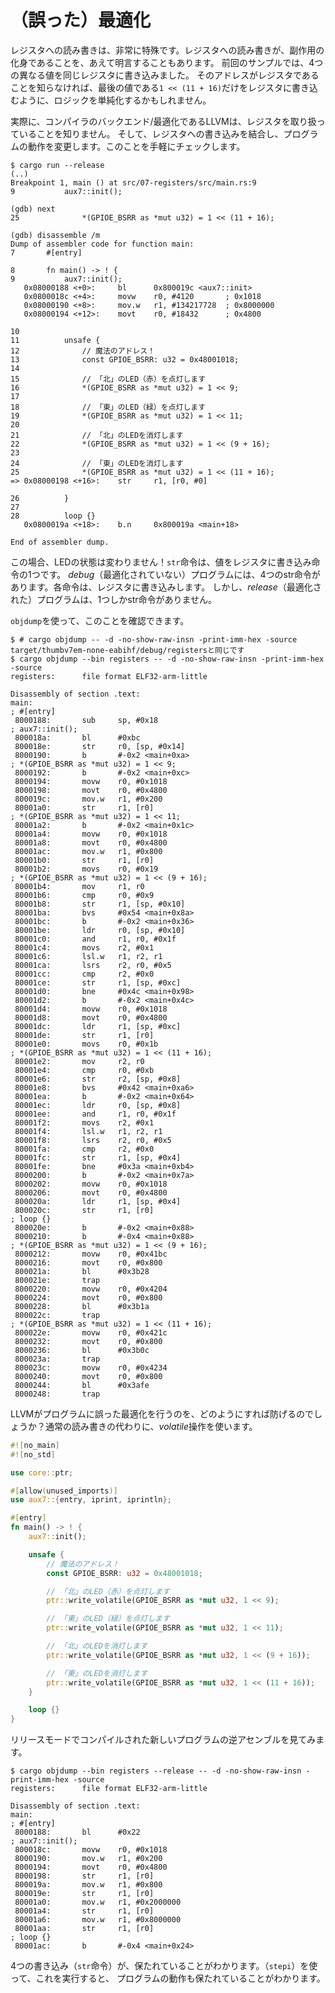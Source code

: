 <!-- # (mis)Optimization -->

# （誤った）最適化

<!-- 
Reads/writes to registers are quite special. I may even dare to say that they are embodiment of side
effects. In the previous example we wrote four different values to the same register. If you didn't
know that address was a register, you may have simplified the logic to just write the final value `1
<< (11 + 16)` into the register.
 -->

レジスタへの読み書きは、非常に特殊です。レジスタへの読み書きが、副作用の化身であることを、あえて明言することもあります。
前回のサンプルでは、4つの異なる値を同じレジスタに書き込みました。
そのアドレスがレジスタであることを知らなければ、最後の値である`1 << (11 + 16)`だけをレジスタに書き込むように、ロジックを単純化するかもしれません。

<!-- 
Actually, LLVM, the compiler's backend / optimizer, does not know we are dealing with a register and
will merge the writes thus changing the behavior of our program. Let's check that really quick.
 -->

実際に、コンパイラのバックエンド/最適化であるLLVMは、レジスタを取り扱っていることを知りません。
そして、レジスタへの書き込みを結合し、プログラムの動作を変更します。このことを手軽にチェックします。

``` console
$ cargo run --release
(..)
Breakpoint 1, main () at src/07-registers/src/main.rs:9
9           aux7::init();

(gdb) next
25              *(GPIOE_BSRR as *mut u32) = 1 << (11 + 16);

(gdb) disassemble /m
Dump of assembler code for function main:
7       #[entry]

8       fn main() -> ! {
9           aux7::init();
   0x08000188 <+0>:     bl      0x800019c <aux7::init>
   0x0800018c <+4>:     movw    r0, #4120       ; 0x1018
   0x08000190 <+8>:     mov.w   r1, #134217728  ; 0x8000000
   0x08000194 <+12>:    movt    r0, #18432      ; 0x4800

10
11          unsafe {
12              // 魔法のアドレス！
13              const GPIOE_BSRR: u32 = 0x48001018;
14
15              // 「北」のLED（赤）を点灯します
16              *(GPIOE_BSRR as *mut u32) = 1 << 9;
17
18              // 「東」のLED（緑）を点灯します
19              *(GPIOE_BSRR as *mut u32) = 1 << 11;
20
21              // 「北」のLEDを消灯します
22              *(GPIOE_BSRR as *mut u32) = 1 << (9 + 16);
23
24              // 「東」のLEDを消灯します
25              *(GPIOE_BSRR as *mut u32) = 1 << (11 + 16);
=> 0x08000198 <+16>:    str     r1, [r0, #0]

26          }
27
28          loop {}
   0x0800019a <+18>:    b.n     0x800019a <main+18>

End of assembler dump.
```

<!-- 
The state of the LEDs didn't change this time! The `str` instruction is the one that writes a value
to the register. Our *debug* (unoptimized) program had four of them, one for each write to the
register, but the *release* (optimized) program only has one.
 -->

この場合、LEDの状態は変わりません！`str`命令は、値をレジスタに書き込み命令の1つです。
*debug*（最適化されていない）プログラムには、4つのstr命令があります。各命令は、レジスタに書き込みします。
しかし、*release*（最適化された）プログラムは、1つしかstr命令がありません。

<!-- We can check that using `objdump`: -->

`objdump`を使って、このことを確認できます。

``` console
$ # cargo objdump -- -d -no-show-raw-insn -print-imm-hex -source target/thumbv7em-none-eabihf/debug/registersと同じです
$ cargo objdump --bin registers -- -d -no-show-raw-insn -print-imm-hex -source
registers:      file format ELF32-arm-little

Disassembly of section .text:
main:
; #[entry]
 8000188:       sub     sp, #0x18
; aux7::init();
 800018a:       bl      #0xbc
 800018e:       str     r0, [sp, #0x14]
 8000190:       b       #-0x2 <main+0xa>
; *(GPIOE_BSRR as *mut u32) = 1 << 9;
 8000192:       b       #-0x2 <main+0xc>
 8000194:       movw    r0, #0x1018
 8000198:       movt    r0, #0x4800
 800019c:       mov.w   r1, #0x200
 80001a0:       str     r1, [r0]
; *(GPIOE_BSRR as *mut u32) = 1 << 11;
 80001a2:       b       #-0x2 <main+0x1c>
 80001a4:       movw    r0, #0x1018
 80001a8:       movt    r0, #0x4800
 80001ac:       mov.w   r1, #0x800
 80001b0:       str     r1, [r0]
 80001b2:       movs    r0, #0x19
; *(GPIOE_BSRR as *mut u32) = 1 << (9 + 16);
 80001b4:       mov     r1, r0
 80001b6:       cmp     r0, #0x9
 80001b8:       str     r1, [sp, #0x10]
 80001ba:       bvs     #0x54 <main+0x8a>
 80001bc:       b       #-0x2 <main+0x36>
 80001be:       ldr     r0, [sp, #0x10]
 80001c0:       and     r1, r0, #0x1f
 80001c4:       movs    r2, #0x1
 80001c6:       lsl.w   r1, r2, r1
 80001ca:       lsrs    r2, r0, #0x5
 80001cc:       cmp     r2, #0x0
 80001ce:       str     r1, [sp, #0xc]
 80001d0:       bne     #0x4c <main+0x98>
 80001d2:       b       #-0x2 <main+0x4c>
 80001d4:       movw    r0, #0x1018
 80001d8:       movt    r0, #0x4800
 80001dc:       ldr     r1, [sp, #0xc]
 80001de:       str     r1, [r0]
 80001e0:       movs    r0, #0x1b
; *(GPIOE_BSRR as *mut u32) = 1 << (11 + 16);
 80001e2:       mov     r2, r0
 80001e4:       cmp     r0, #0xb
 80001e6:       str     r2, [sp, #0x8]
 80001e8:       bvs     #0x42 <main+0xa6>
 80001ea:       b       #-0x2 <main+0x64>
 80001ec:       ldr     r0, [sp, #0x8]
 80001ee:       and     r1, r0, #0x1f
 80001f2:       movs    r2, #0x1
 80001f4:       lsl.w   r1, r2, r1
 80001f8:       lsrs    r2, r0, #0x5
 80001fa:       cmp     r2, #0x0
 80001fc:       str     r1, [sp, #0x4]
 80001fe:       bne     #0x3a <main+0xb4>
 8000200:       b       #-0x2 <main+0x7a>
 8000202:       movw    r0, #0x1018
 8000206:       movt    r0, #0x4800
 800020a:       ldr     r1, [sp, #0x4]
 800020c:       str     r1, [r0]
; loop {}
 800020e:       b       #-0x2 <main+0x88>
 8000210:       b       #-0x4 <main+0x88>
; *(GPIOE_BSRR as *mut u32) = 1 << (9 + 16);
 8000212:       movw    r0, #0x41bc
 8000216:       movt    r0, #0x800
 800021a:       bl      #0x3b28
 800021e:       trap
 8000220:       movw    r0, #0x4204
 8000224:       movt    r0, #0x800
 8000228:       bl      #0x3b1a
 800022c:       trap
; *(GPIOE_BSRR as *mut u32) = 1 << (11 + 16);
 800022e:       movw    r0, #0x421c
 8000232:       movt    r0, #0x800
 8000236:       bl      #0x3b0c
 800023a:       trap
 800023c:       movw    r0, #0x4234
 8000240:       movt    r0, #0x800
 8000244:       bl      #0x3afe
 8000248:       trap
```

<!-- 
How do we prevent LLVM from misoptimizing our program? We use *volatile* operations instead of plain
reads/writes:
 -->

LLVMがプログラムに誤った最適化を行うのを、どのようにすれば防げるのでしょうか？通常の読み書きの代わりに、*volatile*操作を使います。

``` rust
#![no_main]
#![no_std]

use core::ptr;

#[allow(unused_imports)]
use aux7::{entry, iprint, iprintln};

#[entry]
fn main() -> ! {
    aux7::init();

    unsafe {
        // 魔法のアドレス！
        const GPIOE_BSRR: u32 = 0x48001018;

        // 「北」のLED（赤）を点灯します
        ptr::write_volatile(GPIOE_BSRR as *mut u32, 1 << 9);

        // 「東」のLED（緑）を点灯します
        ptr::write_volatile(GPIOE_BSRR as *mut u32, 1 << 11);

        // 「北」のLEDを消灯します
        ptr::write_volatile(GPIOE_BSRR as *mut u32, 1 << (9 + 16));

        // 「東」のLEDを消灯します
        ptr::write_volatile(GPIOE_BSRR as *mut u32, 1 << (11 + 16));
    }

    loop {}
}
```

<!-- If we look at the disassembly of this new program compiled in release mode: -->

リリースモードでコンパイルされた新しいプログラムの逆アセンブルを見てみます。

``` console
$ cargo objdump --bin registers --release -- -d -no-show-raw-insn -print-imm-hex -source
registers:      file format ELF32-arm-little

Disassembly of section .text:
main:
; #[entry]
 8000188:       bl      #0x22
; aux7::init();
 800018c:       movw    r0, #0x1018
 8000190:       mov.w   r1, #0x200
 8000194:       movt    r0, #0x4800
 8000198:       str     r1, [r0]
 800019a:       mov.w   r1, #0x800
 800019e:       str     r1, [r0]
 80001a0:       mov.w   r1, #0x2000000
 80001a4:       str     r1, [r0]
 80001a6:       mov.w   r1, #0x8000000
 80001aa:       str     r1, [r0]
; loop {}
 80001ac:       b       #-0x4 <main+0x24>
```

<!-- 
We see that the four writes (`str` instructions) are preserved. If you run it (use `stepi`), you'll
also see that behavior of the program is preserved.
 -->

4つの書き込み（`str`命令）が、保たれていることがわかります。（`stepi`）を使って、これを実行すると、
プログラムの動作も保たれていることがわかります。
